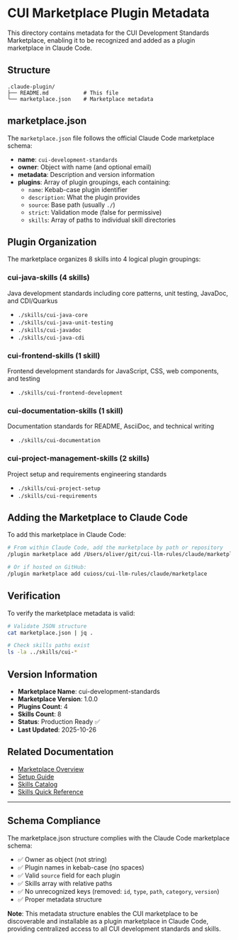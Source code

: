 # CUI Marketplace Plugin Metadata

This directory contains metadata for the CUI Development Standards Marketplace, enabling it to be recognized and added as a plugin marketplace in Claude Code.

## Structure

```
.claude-plugin/
├── README.md           # This file
└── marketplace.json    # Marketplace metadata
```

## marketplace.json

The `marketplace.json` file follows the official Claude Code marketplace schema:

- **name**: `cui-development-standards`
- **owner**: Object with name (and optional email)
- **metadata**: Description and version information
- **plugins**: Array of plugin groupings, each containing:
  - `name`: Kebab-case plugin identifier
  - `description`: What the plugin provides
  - `source`: Base path (usually `./`)
  - `strict`: Validation mode (false for permissive)
  - `skills`: Array of paths to individual skill directories

## Plugin Organization

The marketplace organizes 8 skills into 4 logical plugin groupings:

### cui-java-skills (4 skills)
Java development standards including core patterns, unit testing, JavaDoc, and CDI/Quarkus
- `./skills/cui-java-core`
- `./skills/cui-java-unit-testing`
- `./skills/cui-javadoc`
- `./skills/cui-java-cdi`

### cui-frontend-skills (1 skill)
Frontend development standards for JavaScript, CSS, web components, and testing
- `./skills/cui-frontend-development`

### cui-documentation-skills (1 skill)
Documentation standards for README, AsciiDoc, and technical writing
- `./skills/cui-documentation`

### cui-project-management-skills (2 skills)
Project setup and requirements engineering standards
- `./skills/cui-project-setup`
- `./skills/cui-requirements`

## Adding the Marketplace to Claude Code

To add this marketplace in Claude Code:

```bash
# From within Claude Code, add the marketplace by path or repository
/plugin marketplace add /Users/oliver/git/cui-llm-rules/claude/marketplace

# Or if hosted on GitHub:
/plugin marketplace add cuioss/cui-llm-rules/claude/marketplace
```

## Verification

To verify the marketplace metadata is valid:

```bash
# Validate JSON structure
cat marketplace.json | jq .

# Check skills paths exist
ls -la ../skills/cui-*
```

## Version Information

- **Marketplace Name**: cui-development-standards
- **Marketplace Version**: 1.0.0
- **Plugins Count**: 4
- **Skills Count**: 8
- **Status**: Production Ready ✅
- **Last Updated**: 2025-10-26

## Related Documentation

- [Marketplace Overview](../README.md)
- [Setup Guide](../SETUP.md)
- [Skills Catalog](../skills/README.md)
- [Skills Quick Reference](../skills/QUICK-REFERENCE.md)

---

## Schema Compliance

The marketplace.json structure complies with the Claude Code marketplace schema:

- ✅ Owner as object (not string)
- ✅ Plugin names in kebab-case (no spaces)
- ✅ Valid `source` field for each plugin
- ✅ Skills array with relative paths
- ✅ No unrecognized keys (removed: `id`, `type`, `path`, `category`, `version`)
- ✅ Proper metadata structure

**Note**: This metadata structure enables the CUI marketplace to be discoverable and installable as a plugin marketplace in Claude Code, providing centralized access to all CUI development standards and skills.
